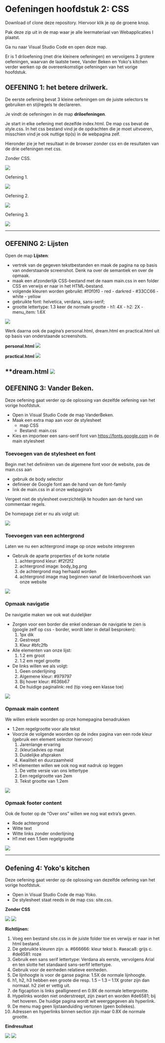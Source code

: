# Oefeningen hoofdstuk 2: CSS

Download of clone deze repository. Hiervoor klik je op de groene knop.

Pak deze zip uit in de map waar je alle leermateriaal van Webapplicaties I plaatst.

Ga nu naar Visual Studio Code en open deze map.

Er is 1 driloefening (met drie kleinere oefeningen) en vervolgens 3 grotere oefeningen, waarvan de laatste twee, Vander Beken en Yoko's kitchen verder werken op de overeenkomstige oefeningen van het vorige hoofdstuk.

## OEFENING 1: het betere drilwerk.
De eerste oefening bevat 3 kleine oefeningen om de juiste selectors te gebruiken en stijlregels te declareren.

Je vindt de oefeningen in de map **driloefeningen**.

Je start in elke oefening met dezelfde index.html. De map css bevat de style.css. 
In het css bestand vind je de opdrachten die je moet uitvoeren, misschien vind je ook nuttige tip(s) in de webpagina zelf.

Hieronder zie je het resultaat in de browser zonder css en de resultaten van de drie oefeningen met css.

Zonder CSS.

![](images/d01.PNG)

Oefening 1.

![](images/d02.PNG)

Oefening 2.

![](images/d03.PNG)

Oefening 3.

![](images/d04.PNG)

----
## OEFENING 2: Lijsten

Open de map **Lijsten**:
- vertrek van de gegeven tekstbestanden en maak de pagina na op basis van onderstaande screenshot. Denk na over de semantiek en over de opmaak.
- maak een afzonderlijk CSS-bestand met de naam main.css in een folder CSS en verwijs er naar in het HTML-bestand.
- volgende kleuren worden gebruikt: #f0f0f0 - red - darkred - #33CC66 - white - yellow
- gebruikte font: helvetica, verdana, sans-serif;
- grootte lettertype: 1.3 keer de normale grootte - h1: 4X - h2: 2X - menu_item: 1.6X

![](images/li01.PNG)

Werk daarna ook de pagina’s personal.html, dream.html en practical.html uit op basis van onderstaande screenshots.

**personal.html**
![](images/li02.PNG)

**practical.html**
![](images/li03.PNG)

**dream.html
![](images/li04.PNG)
---

## OEFENING 3: Vander Beken.

Deze oefening gaat verder op de oplossing van dezelfde oefening van het vorige hoofdstuk.

- Open in Visual Studio Code de map VanderBeken.
- Maak een extra map aan voor de stylesheet
    - map CSS
    - Bestand: main.css
- Kies en importeer een sans-serif font van https://fonts.google.com in de main stylesheet

### **Toevoegen van de stylesheet en font**
Begin met het definiëren van de algemene font voor de website, pas de main.css aan
- gebruik de body selector
- definieer de Google font aan de hand van de font-family
- link de main.css in al onze webpagina’s

Vergeet niet de stylesheet overzichtelijk te houden aan de hand van commentaar regels.

De homepage ziet er nu als volgt uit:

![](images/vdb01.png)

### **Toevoegen van een achtergrond**

Laten we nu een achtergrond image op onze website integreren
- Gebruik de aparte properties of de korte notatie
    1. achtergrond kleur: #f2f2f2
    2. achtergrond image: body_bg.png
    3. de achtergrond mag herhaald worden
    4. achtergrond image mag beginnen vanaf de linkerbovenhoek van onze website

![](images/vdb02.png)  

### **Opmaak navigatie**

De navigatie maken we ook wat duidelijker
- Zorgen voor een border die enkel onderaan de navigatie te zien is (google zelf op css - border, wordt later in detail besproken):
    1. 1px dik
    2. Gestreept
    3. Kleur #bfc2fb
- Alle elementen van onze lijst:
    1. 1.2 em groot
    2. 1.2 em regel grootte
- De links willen we als volgt:
    1. Geen onderlijning
    2. Algemene kleur: #979797
    3. Bij hover kleur: #636b67
    4. De huidige paginalink: red (tip voeg een klasse toe)

![](images/vdb03.png) 

### **Opmaak main content**

We willen enkele woorden op onze homepagina benadrukken
- 1.2em regelgrootte voor alle tekst
- Voorzie de volgende woorden op de index pagina van een rode kleur (gebruik een element selector hiervoor)
    1. Jarenlange ervaring
    2. (kleur)advies op maat
    3. Duidelijke afspraken
    4. Kwaliteit en duurzaamheid
- H1 elementen willen we ook nog wat nadruk op leggen
    1. De vette versie van ons lettertype
    2. Een regelgrootte van 2em
    3. Tekst grootte van 1.2em

![](images/vdb04.png) 

### **Opmaak footer content**
Ook de footer op de “Over ons” willen we nog wat extra’s geven.
- Rode achtergrond
- Witte text
- Witte links zonder onderlijning
- H1 met een 1.5em regelgrootte

![](images/vdb05.png) 

---
## Oefening 4: Yoko's kitchen

Deze oefening gaat verder op de oplossing van dezelfde oefening van het vorige hoofdstuk.

- Open in Visual Studio Code de map Yoko.
- De stylesheet staat reeds in de map css: site.css.

**Zonder CSS**

![](images/y01.PNG)
![](images/y02.PNG) 

**Richtlijnen:**
1. Voeg een bestand site.css in de juiste folder toe en verwijs er naar in het html bestand.
3. De gebruikte kleuren zijn:
a. #666666: kleur tekst
b. #aeaca8: grijs
c. #de6581: roze
4. Gebruik een sans serif lettertype: Verdana als eerste, vervolgens Arial en ten slotte het
standaard sans-serfif lettertype.
5. Gebruik voor de eenheden relatieve eenheden.
6. De lijnhoogte is voor de ganse pagina: 1.5X de normale lijnhoogte.
7. h1, h2, h3 hebben een groote die resp. 1.5 – 1.3 – 1.1X groter zijn dan normaal. h2 ziet er
vettig uit.
8. de figcaption is links gealligneerd en 0.9X de normale lettergrootte.
9. Hypelinks worden niet onderstreept, zijn zwart en worden #de6581; bij het hoveren. De
huidige pagina wordt wit weerggegeven als hyperlink.
10. De menu mag geen lijstaanduiding vertonen (geen bollekes).
11. Adressen en hyperlinks binnen section zijn maar 0.8X de normale grootte.

**Eindresultaat**

![](images/y03.PNG)
![](images/y04.PNG) 
